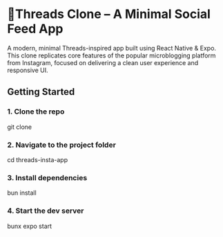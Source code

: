 # 🧵Threads Clone – A Minimal Social Feed App

A modern, minimal Threads-inspired app built using React Native & Expo. This clone replicates core features of the popular microblogging platform from Instagram, focused on delivering a clean user experience and responsive UI.

## Getting Started

### 1. Clone the repo
git clone 


### 2. Navigate to the project folder
cd threads-insta-app

### 3. Install dependencies
bun install

### 4. Start the dev server
bunx expo start
